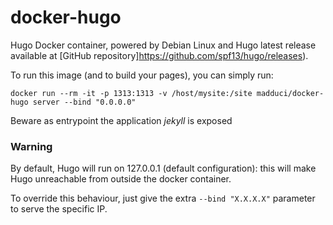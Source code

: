 # docker-hugo

Hugo Docker container, powered by Debian Linux and Hugo latest release available at [GitHub repository]https://github.com/spf13/hugo/releases).

To run this image (and to build your pages), you can simply run:

`docker run --rm -it -p 1313:1313 -v /host/mysite:/site madduci/docker-hugo server --bind "0.0.0.0"`

Beware as entrypoint the application *jekyll* is exposed

### Warning

By default, Hugo will run on 127.0.0.1 (default configuration): this will make Hugo unreachable from outside the docker container.

To override this behaviour, just give the extra `--bind "X.X.X.X"` parameter to serve the specific IP.

